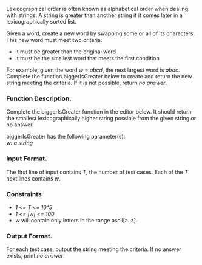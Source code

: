 Lexicographical order is often known as alphabetical order when dealing with
strings. A string is greater than another string if it comes later in a
lexicographically sorted list. 

Given a word, create a new word by swapping some or all of its characters. This
new word must meet two criteria: 
* It must be greater than the original word
* It must be the smallest word that meets the first condition

For example, given the word *w = abcd*, the next largest word is *abdc*.
Complete the function biggerIsGreater below to create and return the new
string meeting the criteria. If it is not possible, return *no answer*.

### Function Description.
Complete the biggerIsGreater function in the editor below. It should return the
smallest lexicographically higher string possible from the given string or no
answer.

biggerIsGreater has the following parameter(s):  
*w: a string*

### Input Format.
The first line of input contains *T*, the number of test cases.
Each of the *T* next lines contains *w*.

### Constraints
* *1 <= T <= 10^5*
* *1 <= |w| <= 100*
* *w* will contain only letters in the range ascii[a..z].

### Output Format.
For each test case, output the string meeting the criteria. If no answer
exists, print *no answer*.
